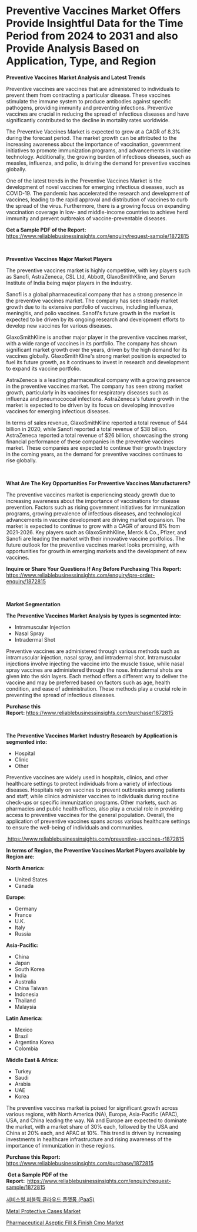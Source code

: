 <p><h1>Preventive Vaccines Market Offers Provide Insightful Data for the Time Period from 2024 to 2031 and also Provide Analysis Based on Application, Type, and Region</h1></p><p><strong>Preventive Vaccines Market Analysis and Latest Trends</strong></p>
<p><p>Preventive vaccines are vaccines that are administered to individuals to prevent them from contracting a particular disease. These vaccines stimulate the immune system to produce antibodies against specific pathogens, providing immunity and preventing infections. Preventive vaccines are crucial in reducing the spread of infectious diseases and have significantly contributed to the decline in mortality rates worldwide.</p><p>The Preventive Vaccines Market is expected to grow at a CAGR of 8.3% during the forecast period. The market growth can be attributed to the increasing awareness about the importance of vaccination, government initiatives to promote immunization programs, and advancements in vaccine technology. Additionally, the growing burden of infectious diseases, such as measles, influenza, and polio, is driving the demand for preventive vaccines globally.</p><p>One of the latest trends in the Preventive Vaccines Market is the development of novel vaccines for emerging infectious diseases, such as COVID-19. The pandemic has accelerated the research and development of vaccines, leading to the rapid approval and distribution of vaccines to curb the spread of the virus. Furthermore, there is a growing focus on expanding vaccination coverage in low- and middle-income countries to achieve herd immunity and prevent outbreaks of vaccine-preventable diseases.</p></p>
<p><strong>Get a Sample PDF of the Report:&nbsp;</strong> <a href="https://www.reliablebusinessinsights.com/enquiry/request-sample/1872815">https://www.reliablebusinessinsights.com/enquiry/request-sample/1872815</a></p>
<p>&nbsp;</p>
<p><strong>Preventive Vaccines Major Market Players</strong></p>
<p><p>The preventive vaccines market is highly competitive, with key players such as Sanofi, AstraZeneca, CSL Ltd, Abbott, GlaxoSmithKline, and Serum Institute of India being major players in the industry. </p><p>Sanofi is a global pharmaceutical company that has a strong presence in the preventive vaccines market. The company has seen steady market growth due to its extensive portfolio of vaccines, including influenza, meningitis, and polio vaccines. Sanofi's future growth in the market is expected to be driven by its ongoing research and development efforts to develop new vaccines for various diseases.</p><p>GlaxoSmithKline is another major player in the preventive vaccines market, with a wide range of vaccines in its portfolio. The company has shown significant market growth over the years, driven by the high demand for its vaccines globally. GlaxoSmithKline's strong market position is expected to fuel its future growth, as it continues to invest in research and development to expand its vaccine portfolio.</p><p>AstraZeneca is a leading pharmaceutical company with a growing presence in the preventive vaccines market. The company has seen strong market growth, particularly in its vaccines for respiratory diseases such as influenza and pneumococcal infections. AstraZeneca's future growth in the market is expected to be driven by its focus on developing innovative vaccines for emerging infectious diseases.</p><p>In terms of sales revenue, GlaxoSmithKline reported a total revenue of $44 billion in 2020, while Sanofi reported a total revenue of $38 billion. AstraZeneca reported a total revenue of $26 billion, showcasing the strong financial performance of these companies in the preventive vaccines market. These companies are expected to continue their growth trajectory in the coming years, as the demand for preventive vaccines continues to rise globally.</p></p>
<p>&nbsp;</p>
<p><strong>What Are The Key Opportunities For Preventive Vaccines Manufacturers?</strong></p>
<p><p>The preventive vaccines market is experiencing steady growth due to increasing awareness about the importance of vaccinations for disease prevention. Factors such as rising government initiatives for immunization programs, growing prevalence of infectious diseases, and technological advancements in vaccine development are driving market expansion. The market is expected to continue to grow with a CAGR of around 8% from 2021-2026. Key players such as GlaxoSmithKline, Merck & Co., Pfizer, and Sanofi are leading the market with their innovative vaccine portfolios. The future outlook for the preventive vaccines market looks promising, with opportunities for growth in emerging markets and the development of new vaccines.</p></p>
<p><strong>Inquire or Share Your Questions If Any Before Purchasing This Report:</strong> <a href="https://www.reliablebusinessinsights.com/enquiry/pre-order-enquiry/1872815">https://www.reliablebusinessinsights.com/enquiry/pre-order-enquiry/1872815</a></p>
<p>&nbsp;</p>
<p><strong>Market Segmentation</strong></p>
<p><strong>The Preventive Vaccines Market Analysis by types is segmented into:</strong></p>
<p><ul><li>Intramuscular Injection</li><li>Nasal Spray</li><li>Intradermal Shot</li></ul></p>
<p><p>Preventive vaccines are administered through various methods such as intramuscular injection, nasal spray, and intradermal shot. Intramuscular injections involve injecting the vaccine into the muscle tissue, while nasal spray vaccines are administered through the nose. Intradermal shots are given into the skin layers. Each method offers a different way to deliver the vaccine and may be preferred based on factors such as age, health condition, and ease of administration. These methods play a crucial role in preventing the spread of infectious diseases.</p></p>
<p><strong>Purchase this Report:&nbsp;</strong><a href="https://www.reliablebusinessinsights.com/purchase/1872815">https://www.reliablebusinessinsights.com/purchase/1872815</a></p>
<p>&nbsp;</p>
<p><strong>The Preventive Vaccines Market Industry Research by Application is segmented into:</strong></p>
<p><ul><li>Hospital</li><li>Clinic</li><li>Other</li></ul></p>
<p><p>Preventive vaccines are widely used in hospitals, clinics, and other healthcare settings to protect individuals from a variety of infectious diseases. Hospitals rely on vaccines to prevent outbreaks among patients and staff, while clinics administer vaccines to individuals during routine check-ups or specific immunization programs. Other markets, such as pharmacies and public health offices, also play a crucial role in providing access to preventive vaccines for the general population. Overall, the application of preventive vaccines spans across various healthcare settings to ensure the well-being of individuals and communities.</p></p>
<p><a href="https://www.reliablebusinessinsights.com/preventive-vaccines-r1872815">&nbsp;https://www.reliablebusinessinsights.com/preventive-vaccines-r1872815</a></p>
<p><strong>In terms of Region, the Preventive Vaccines Market Players available by Region are:</strong></p>
<p>
    <p> <strong> North America: </strong>
        <ul>
            <li>United States</li>
            <li>Canada</li>
        </ul>
        </p> 
    <p> <strong> Europe: </strong>
        <ul>
            <li>Germany</li>
            <li>France</li>
            <li>U.K.</li>
            <li>Italy</li>
            <li>Russia</li>
        </ul>
        </p> 
    <p> <strong> Asia-Pacific: </strong>
        <ul>
            <li>China</li>
            <li>Japan</li>
            <li>South Korea</li>
            <li>India</li>
            <li>Australia</li>
            <li>China Taiwan</li>
            <li>Indonesia</li>
            <li>Thailand</li>
            <li>Malaysia</li>
        </ul>
        </p> 
    <p> <strong> Latin America: </strong>
        <ul>
            <li>Mexico</li>
            <li>Brazil</li>
            <li>Argentina Korea</li>
            <li>Colombia</li>
        </ul>
        </p> 
    <p> <strong> Middle East & Africa: </strong>
        <ul>
            <li>Turkey</li>
            <li>Saudi</li>
            <li>Arabia</li>
            <li>UAE</li>
            <li>Korea</li>
        </ul>
    </p>
    </p>
<p><p>The preventive vaccines market is poised for significant growth across various regions, with North America (NA), Europe, Asia-Pacific (APAC), USA, and China leading the way. NA and Europe are expected to dominate the market, with a market share of 30% each, followed by the USA and China at 20% each, and APAC at 10%. This trend is driven by increasing investments in healthcare infrastructure and rising awareness of the importance of immunization in these regions.</p></p>
<p><strong>Purchase this Report: </strong><a href="https://www.reliablebusinessinsights.com/purchase/1872815">https://www.reliablebusinessinsights.com/purchase/1872815</a></p>
<p>&nbsp;<strong>Get a Sample PDF of the Report:&nbsp;&nbsp;</strong><a href="https://www.reliablebusinessinsights.com/enquiry/request-sample/1872815">https://www.reliablebusinessinsights.com/enquiry/request-sample/1872815</a></p>
<p><strong></strong></p>
<p><p><a href="https://github.com/nigaleamar09/Market-Research-Report-List-2/blob/main/656089883979.md">서비스형 퍼블릭 클라우드 플랫폼 (PaaS)</a></p><p><a href="https://github.com/ruddyyedelwadw/Market-Research-Report-List-3/blob/main/metal-protective-cases-market.md">Metal Protective Cases Market</a></p><p><a href="https://github.com/jaidynmorantestelletmjzya/Market-Research-Report-List-4/blob/main/pharmaceutical-aseptic-fill-finish-cmo-market.md">Pharmaceutical Aseptic Fill & Finish Cmo Market</a></p></p>